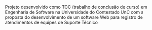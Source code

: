 Projeto desenvolvido como TCC (trabalho de conclusão de curso) em Engenharia de Software na Universidade do Contestado UnC com a proposta do desenvolvimento de um software Web para registro de atendimentos de equipes de Suporte Técnico
